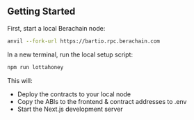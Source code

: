 ## Getting Started

First, start a local Berachain node:
```bash
anvil --fork-url https://bartio.rpc.berachain.com
```

In a new terminal, run the local setup script:
```bash
npm run lottahoney
```

This will:
- Deploy the contracts to your local node
- Copy the ABIs to the frontend & contract addresses to .env
- Start the Next.js development server
